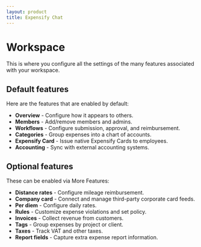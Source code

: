 ```yaml
---
layout: product
title: Expensify Chat
---
```


# Workspace

This is where you configure all the settings of the many features associated with your workspace.

## Default features

Here are the features that are enabled by default:

- **Overview** - Configure how it appears to others.  
- **Members** - Add/remove members and admins.  
- **Workflows** - Configure submission, approval, and reimbursement.  
- **Categories** - Group expenses into a chart of accounts.  
- **Expensify Card** - Issue native Expensify Cards to employees.  
- **Accounting** - Sync with external accounting systems.

## Optional features

These can be enabled via More Features:

- **Distance rates** - Configure mileage reimbursement.  
- **Company card** - Connect and manage third-party corporate card feeds.  
- **Per diem** - Configure daily rates.  
- **Rules** - Customize expense violations and set policy.  
- **Invoices** - Collect revenue from customers.  
- **Tags** - Group expenses by project or client.  
- **Taxes** - Track VAT and other taxes.  
- **Report fields** - Capture extra expense report information.

